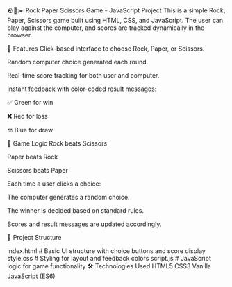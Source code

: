 🪨📄✂️ Rock Paper Scissors Game - JavaScript Project
This is a simple Rock, Paper, Scissors game built using HTML, CSS, and JavaScript. The user can play against the computer, and scores are tracked dynamically in the browser.

🚀 Features
Click-based interface to choose Rock, Paper, or Scissors.

Random computer choice generated each round.

Real-time score tracking for both user and computer.

Instant feedback with color-coded result messages:

✅ Green for win

❌ Red for loss

⚖️ Blue for draw

🧠 Game Logic
Rock beats Scissors

Paper beats Rock

Scissors beats Paper

Each time a user clicks a choice:

The computer generates a random choice.

The winner is decided based on standard rules.

Scores and result messages are updated accordingly.

📁 Project Structure

index.html       # Basic UI structure with choice buttons and score display
style.css        # Styling for layout and feedback colors
script.js        # JavaScript logic for game functionality
🛠️ Technologies Used
HTML5
CSS3
Vanilla JavaScript (ES6)
